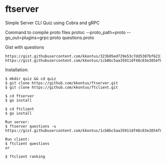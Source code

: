 # ftserver
Simple Server CLI Quiz using Cobra and gRPC

Command to compile proto files
protoc --proto_path=proto --go_out=plugins=grpc:proto questions.proto

Gist with questions
```
https://gist.githubusercontent.com/kkontus/323b05ed729e53c7dd5307bf6231693a/raw/2ca073e5dbfd10a7ded4883a565584db71aff85c/questions
https://gist.githubusercontent.com/kkontus/1cb8bc5aa35911df48c03e3854f82c16/raw/134d2cbd21cd25c01ac83d4d713a2bb4f7ec0c27/quiz
```

Installation:

```
$ mkdir quiz && cd quiz
$ git clone https://github.com/kkontus/ftserver.git
$ git clone https://github.com/kkontus/ftclient.git

$ cd ftserver
$ go install

$ cd ftclient
$ go install

Run server:
$ ftserver questions -u https://gist.githubusercontent.com/kkontus/1cb8bc5aa35911df48c03e3854f82c16/raw/134d2cbd21cd25c01ac83d4d713a2bb4f7ec0c27/quiz

Run client:
$ ftclient questions
or

$ ftclient ranking
```
